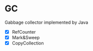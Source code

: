 # GC
Gabbage collector implemented by Java  
 - [x] RefCounter  
 - [x] Mark&Sweep  
 - [x] CopyCollection  
